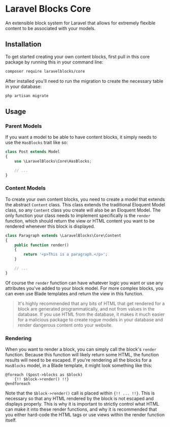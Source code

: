 # Laravel Blocks Core

An extensible block system for Laravel that allows for extremely flexible content to be associated with your models.

## Installation

To get started creating your own content blocks, first pull in this core package by running this in your command line:

```bash
composer require laravelblocks/core
```

After installed you'll need to run the migration to create the necessary table in your database:

```bash
php artisan migrate
```

## Usage

### Parent Models

If you want a model to be able to have content blocks, it simply needs to use the `HasBlocks` trait like so:

```php
class Post extends Model
{
    use \LaravelBlocks\Core\HasBlocks;

    // ...
}
```

### Content Models

To create your own content blocks, you need to create a model that extends the abstract `Content` class. This class extends the traditional Eloquent Model class, so any `Content` class you create will also be an Eloquent Model. The only function your class needs to implement specifically is the `render` function, which should return the view or HTML content you want to be rendered whenever this block is displayed. 

```php
class Paragraph extends \LaravelBlocks\Core\Content
{
    public function render()
    {
        return '<p>This is a paragraph.</p>';
    }

    // ...
}
```

Of course the `render` function can have whatever logic you want or use any attributes you've added to your block model. For more complex blocks, you can even use Blade templates and return the view in this function.

> It's highly recommended that any bits of HTML that get rendered for a block are generated programmatically, and not from values in the database. If you use HTML from the database, it makes it much easier for a malicious package to create rogue models in your database and render dangerous content onto your website.

### Rendering

When you want to render a block, you can simply call the block's `render` function. Because this function will likely return some HTML, the function results will need to be escaped. If you're rendering all the blocks for a `HasBlocks` model, in a Blade template, it might look something like this:

```
@foreach ($post->blocks as $block)
    {!! $block->render() !!}
@endforeach
```

Note that the `$block->render()` call is placed within `{!! ... !!}`. This is necessary so that any HTML rendered by the block is not escaped and displays properly. This is why it is important to strictly control what HTML can make it into these render functions, and why it is recommended that you either hard-code the HTML tags or use views within the render function itself.
